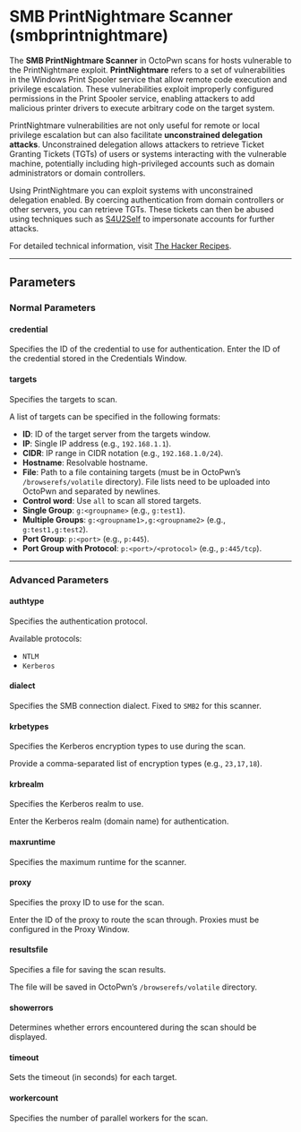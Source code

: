 # SMB PrintNightmare Scanner (smbprintnightmare)

The **SMB PrintNightmare Scanner** in OctoPwn scans for hosts vulnerable to the PrintNightmare exploit. **PrintNightmare** refers to a set of vulnerabilities in the Windows Print Spooler service that allow remote code execution and privilege escalation. These vulnerabilities exploit improperly configured permissions in the Print Spooler service, enabling attackers to add malicious printer drivers to execute arbitrary code on the target system.

PrintNightmare vulnerabilities are not only useful for remote or local privilege escalation but can also facilitate **unconstrained delegation attacks**. Unconstrained delegation allows attackers to retrieve Ticket Granting Tickets (TGTs) of users or systems interacting with the vulnerable machine, potentially including high-privileged accounts such as domain administrators or domain controllers.

Using PrintNightmare you can exploit systems with unconstrained delegation enabled. By coercing authentication from domain controllers or other servers, you can retrieve TGTs. These tickets can then be abused using techniques such as [S4U2Self](../clients/kerberos.html#s4uself) to impersonate accounts for further attacks.

For detailed technical information, visit [The Hacker Recipes](https://www.thehacker.recipes/ad/movement/print-spooler-service/printnightmare).

---

## Parameters

### Normal Parameters

#### credential
Specifies the ID of the credential to use for authentication.
Enter the ID of the credential stored in the Credentials Window.

#### targets
Specifies the targets to scan.

A list of targets can be specified in the following formats:

- **ID**: ID of the target server from the targets window.
- **IP**: Single IP address (e.g., `192.168.1.1`).
- **CIDR**: IP range in CIDR notation (e.g., `192.168.1.0/24`).
- **Hostname**: Resolvable hostname.
- **File**: Path to a file containing targets (must be in OctoPwn’s `/browserefs/volatile` directory). File lists need to be uploaded into OctoPwn and separated by newlines.
- **Control word**: Use `all` to scan all stored targets.
- **Single Group**: `g:<groupname>` (e.g., `g:test1`).
- **Multiple Groups**: `g:<groupname1>,g:<groupname2>` (e.g., `g:test1,g:test2`).
- **Port Group**: `p:<port>` (e.g., `p:445`).
- **Port Group with Protocol**: `p:<port>/<protocol>` (e.g., `p:445/tcp`).

---

### Advanced Parameters

#### authtype
Specifies the authentication protocol.

Available protocols:
- `NTLM`
- `Kerberos`
#### dialect
Specifies the SMB connection dialect. Fixed to `SMB2` for this scanner.

#### krbetypes
Specifies the Kerberos encryption types to use during the scan.

Provide a comma-separated list of encryption types (e.g., `23,17,18`).
#### krbrealm
Specifies the Kerberos realm to use.

Enter the Kerberos realm (domain name) for authentication.
#### maxruntime
Specifies the maximum runtime for the scanner.

#### proxy
Specifies the proxy ID to use for the scan.

Enter the ID of the proxy to route the scan through. Proxies must be configured in the Proxy Window.

#### resultsfile
Specifies a file for saving the scan results.

The file will be saved in OctoPwn’s `/browserefs/volatile` directory.

#### showerrors
Determines whether errors encountered during the scan should be displayed.

#### timeout
Sets the timeout (in seconds) for each target.

#### workercount
Specifies the number of parallel workers for the scan.
